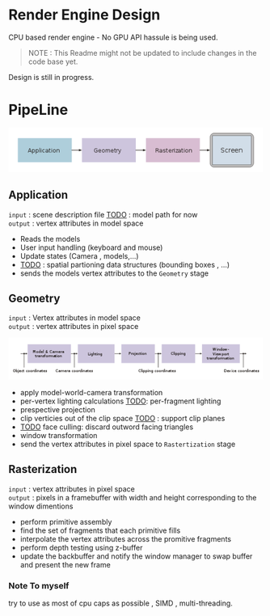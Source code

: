 # Render Engine Design
CPU based render engine - No GPU API hassule is being used.

> NOTE : This Readme might not be updated to include changes in the code base yet.
 
Design is still in progress.

# PipeLine
![Graphics Pipeline](imgs/gppln.png "Graphics Pipeline")

## Application 
`input` : scene description file [TODO](adel) : model path for now <br>
`output` : vertex attributes in model space
- Reads the models 
- User input handling (keyboard and mouse)
- Update states (Camera , models,...)
- [TODO](adel) : spatial partioning data structures (bounding boxes , ...)
- sends the models vertex attributes to the `Geometry` stage

## Geometry
`input` : Vertex attributes in model space <br>
`output` : vertex attributes in pixel space

![Geometry Stage](imgs/gmtr.png "Geometry Stage")

- apply model-world-camera transformation
- per-vertex lighting calculations [TODO](adel): per-fragment lighting
- prespective projection
- clip verticies out of the clip space [TODO](adel) : support clip planes
- [TODO](adel) face culling: discard outword facing triangles
- window transformation
- send the vertex attributes in pixel space to `Rastertization` stage

## Rasterization

`input` : vertex attributes in pixel space <br>
`output` : pixels in a framebuffer with width and height corresponding to the window dimentions

- perform primitive assembly
- find the set of fragments that each primitive fills
- interpolate the vertex attributes across the promitive fragments
- perform depth testing using z-buffer
- update the backbuffer and notify the window manager to swap buffer and present the new frame


### Note To myself
try to use as most of cpu caps as possible , SIMD , multi-threading.
